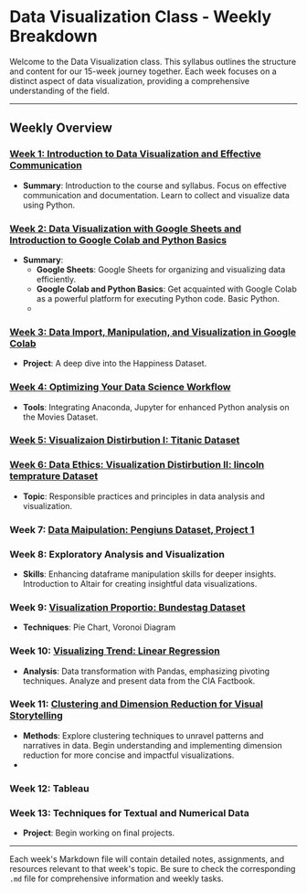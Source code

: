 # Data Visualization Class - Weekly Breakdown

Welcome to the Data Visualization class. This syllabus outlines the structure and content for our 15-week journey together. Each week focuses on a distinct aspect of data visualization, providing a comprehensive understanding of the field.





---

## Weekly Overview

### [Week 1: Introduction to Data Visualization and Effective Communication](week1.md)
- **Summary**: Introduction to the course and syllabus. Focus on effective communication and documentation. Learn to collect and visualize data using Python.

### [Week 2: Data Visualization with Google Sheets and Introduction to Google Colab and Python Basics](week2.md)
- **Summary**: 
  - **Google Sheets**: Google Sheets for organizing and visualizing data efficiently.
  - **Google Colab and Python Basics**: Get acquainted with Google Colab as a powerful platform for executing Python code. Basic Python.
  - 
### [Week 3: Data Import, Manipulation, and Visualization in Google Colab](Week3.md)
- **Project**: A deep dive into the Happiness Dataset.

### [Week 4: Optimizing Your Data Science Workflow](Week4.md)
- **Tools**: Integrating Anaconda, Jupyter for enhanced Python analysis on the Movies Dataset.

### [Week 5: Visualizaion Distirbution I: Titanic Dataset](week5.md)

### [Week 6: Data Ethics: Visualization Distirbution II: lincoln temprature Dataset](week6.md)
- **Topic**: Responsible practices and principles in data analysis and visualization.

### Week 7: [Data Maipulation: Pengiuns Dataset, Project 1](Week7.md)

### Week 8: Exploratory Analysis and Visualization
- **Skills**: Enhancing dataframe manipulation skills for deeper insights. Introduction to Altair for creating insightful data visualizations.

### Week 9: [Visualization Proportio: Bundestag Dataset](Week9_Visualizing_Proportions.ipynb)
- **Techniques**: Pie Chart, Voronoi Diagram

### Week 10: [Visualizing Trend: Linear Regression](week10.md)
- **Analysis**: Data transformation with Pandas, emphasizing pivoting techniques. Analyze and present data from the CIA Factbook.

### Week 11: [Clustering and Dimension Reduction for Visual Storytelling](Week11_Clustring.ipynb)
- **Methods**: Explore clustering techniques to unravel patterns and narratives in data. Begin understanding and implementing dimension reduction for more concise and impactful visualizations.
- 
### Week 12: Tableau



### Week 13: Techniques for Textual and Numerical Data
- **Project**: Begin working on final projects.

---

Each week's Markdown file will contain detailed notes, assignments, and resources relevant to that week's topic. Be sure to check the corresponding `.md` file for comprehensive information and weekly tasks.
